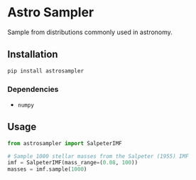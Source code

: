 # Astro Sampler

Sample from distributions commonly used in astronomy.

## Installation

```bash
pip install astrosampler
```

### Dependencies

- `numpy`

## Usage

```python
from astrosampler import SalpeterIMF

# Sample 1000 stellar masses from the Salpeter (1955) IMF
imf = SalpeterIMF(mass_range=(0.08, 100))
masses = imf.sample(1000)
```
